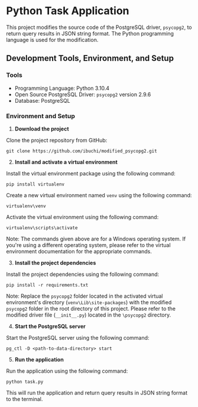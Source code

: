 # Python Task Application

This project modifies the source code of the PostgreSQL driver, `psycopg2`, to return query results in JSON string format. The Python programming language is used for the modification.

## Development Tools, Environment, and Setup

### Tools

- Programming Language: Python 3.10.4
- Open Source PostgreSQL Driver: `psycopg2` version 2.9.6
- Database: PostgreSQL

### Environment and Setup

1. **Download the project**

Clone the project repository from GitHub:

```
git clone https://github.com/ibuchi/modified_psycopg2.git
```

2. **Install and activate a virtual environment**

Install the virtual environment package using the following command:

```
pip install virtualenv
```

Create a new virtual environment named `venv` using the following command:

```
virtualenv\venv
```

Activate the virtual environment using the following command:

```
virtualenv\scripts\activate
```

Note: The commands given above are for a Windows operating system. If you're using a different operating system, please refer to the virtual environment documentation for the appropriate commands.

3. **Install the project dependencies**

Install the project dependencies using the following command:

```
pip install -r requirements.txt
```

Note: Replace the `psycopg2` folder located in the activated virtual environment's directory (`venv\Lib\site-packages`) with the modified `psycopg2` folder in the root directory of this project. Please refer to the modified driver file (`__init__.py`) located in the `\psycopg2` directory.

4. **Start the PostgreSQL server**

Start the PostgreSQL server using the following command:

```
pg_ctl -D <path-to-data-directory> start
```

5. **Run the application**

Run the application using the following command:

```
python task.py
```

This will run the application and return query results in JSON string format to the terminal.